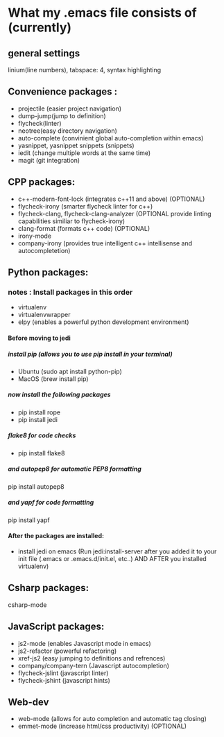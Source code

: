 # What my .emacs file consists of (currently)

## general settings 
linium(line numbers), tabspace: 4, syntax highlighting

## Convenience packages :
- projectile (easier project navigation)
- dump-jump(jump to definition) 
- flycheck(linter) 
- neotree(easy directory navigation)
- auto-complete (convinient global auto-completion within emacs)
- yasnippet, yasnippet snippets (snippets)
- iedit (change multiple words at the same time)
- magit (git integration)

## CPP packages: 
- c++-modern-font-lock (integrates c++11 and above) (OPTIONAL)
- flycheck-irony (smarter flycheck linter for c++)
- flycheck-clang, flycheck-clang-analyzer (OPTIONAL provide linting capabilities similiar to flycheck-irony)
- clang-format (formats c++ code) (OPTIONAL)
- irony-mode 
- company-irony (provides true intelligent c++ intellisense and autocompletetion)


## Python packages: 

### notes : Install packages in this order
- virtualenv
- virtualenvwrapper
- elpy (enables a powerful python development environment)
#### Before moving to jedi
##### install pip (allows you to use pip install in your terminal)
- Ubuntu (sudo apt install python-pip)
- MacOS (brew install pip)
##### now install the following packages
- pip install rope
- pip install jedi
##### flake8 for code checks
- pip install flake8
##### and autopep8 for automatic PEP8 formatting
pip install autopep8
##### and yapf for code formatting
pip install yapf

#### After the packages are installed:
- install jedi on emacs (Run jedi:install-server after you added it to your init file (.emacs or .emacs.d/init.el, etc..) AND AFTER you installed virtualenv)

## Csharp packages:
csharp-mode

## JavaScript packages:
- js2-mode (enables Javascript mode in emacs)
- js2-refactor (powerful refactoring)
- xref-js2 (easy jumping to definitions and refrences)
- company/company-tern (Javascript autocompletion)
- flycheck-jslint (javascript linter)
- flycheck-jshint (javascript hints)

## Web-dev
- web-mode (allows for auto completion and automatic tag closing) 
- emmet-mode (increase html/css productivity) (OPTIONAL)
